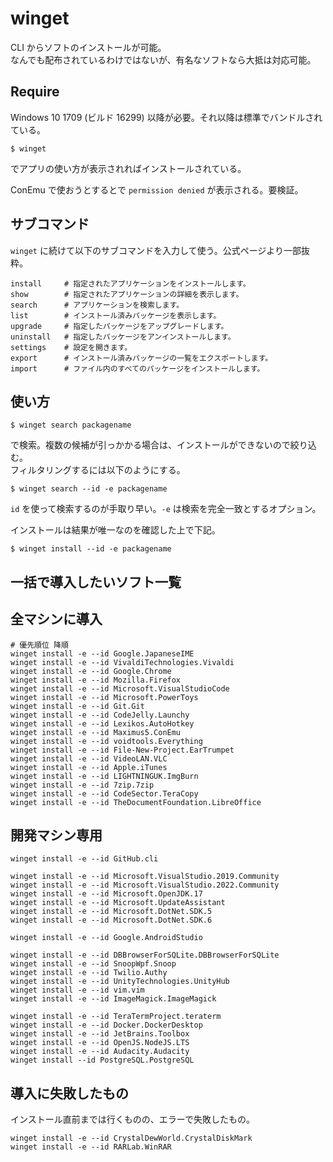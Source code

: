 # winget

CLI からソフトのインストールが可能。  
なんでも配布されているわけではないが、有名なソフトなら大抵は対応可能。

## Require

 Windows 10 1709 (ビルド 16299) 以降が必要。それ以降は標準でバンドルされている。

	$ winget

でアプリの使い方が表示されればインストールされている。

ConEmu で使おうとするとで `permission denied` が表示される。要検証。

## サブコマンド

`winget` に続けて以下のサブコマンドを入力して使う。公式ページより一部抜粋。

	install		# 指定されたアプリケーションをインストールします。
	show		# 指定されたアプリケーションの詳細を表示します。
	search		# アプリケーションを検索します。
	list		# インストール済みパッケージを表示します。
	upgrade		# 指定したパッケージをアップグレードします。
	uninstall	# 指定したパッケージをアンインストールします。
	settings	# 設定を開きます。
	export		# インストール済みパッケージの一覧をエクスポートします。
	import		# ファイル内のすべてのパッケージをインストールします。


## 使い方

	$ winget search packagename

で検索。複数の候補が引っかかる場合は、インストールができないので絞り込む。  
フィルタリングするには以下のようにする。

	$ winget search --id -e packagename

`id` を使って検索するのが手取り早い。`-e` は検索を完全一致とするオプション。

インストールは結果が唯一なのを確認した上で下記。

	$ winget install --id -e packagename

## 一括で導入したいソフト一覧

## 全マシンに導入

	# 優先順位 降順
	winget install -e --id Google.JapaneseIME
	winget install -e --id VivaldiTechnologies.Vivaldi
	winget install -e --id Google.Chrome
	winget install -e --id Mozilla.Firefox
	winget install -e --id Microsoft.VisualStudioCode
	winget install -e --id Microsoft.PowerToys
	winget install -e --id Git.Git
	winget install -e --id CodeJelly.Launchy
	winget install -e --id Lexikos.AutoHotkey
	winget install -e --id Maximus5.ConEmu
	winget install -e --id voidtools.Everything
	winget install -e --id File-New-Project.EarTrumpet
	winget install -e --id VideoLAN.VLC
	winget install -e --id Apple.iTunes
	winget install -e --id LIGHTNINGUK.ImgBurn
	winget install -e --id 7zip.7zip
	winget install -e --id CodeSector.TeraCopy
	winget install -e --id TheDocumentFoundation.LibreOffice

## 開発マシン専用

	winget install -e --id GitHub.cli

	winget install -e --id Microsoft.VisualStudio.2019.Community
	winget install -e --id Microsoft.VisualStudio.2022.Community
	winget install -e --id Microsoft.OpenJDK.17
	winget install -e --id Microsoft.UpdateAssistant
	winget install -e --id Microsoft.DotNet.SDK.5
	winget install -e --id Microsoft.DotNet.SDK.6

	winget install -e --id Google.AndroidStudio

	winget install -e --id DBBrowserForSQLite.DBBrowserForSQLite
	winget install -e --id SnoopWpf.Snoop
	winget install -e --id Twilio.Authy
	winget install -e --id UnityTechnologies.UnityHub
	winget install -e --id vim.vim
	winget install -e --id ImageMagick.ImageMagick

	winget install -e --id TeraTermProject.teraterm
	winget install -e --id Docker.DockerDesktop
	winget install -e --id JetBrains.Toolbox
	winget install -e --id OpenJS.NodeJS.LTS
	winget install -e --id Audacity.Audacity
	winget install --id PostgreSQL.PostgreSQL

## 導入に失敗したもの

インストール直前までは行くものの、エラーで失敗したもの。

	winget install -e --id CrystalDewWorld.CrystalDiskMark
	winget install -e --id RARLab.WinRAR 
